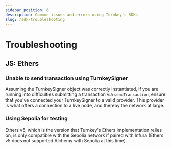 ```yaml
---
sidebar_position: 6
description: Common issues and errors using Turnkey's SDKs
slug: /sdk-troubleshooting
---
```


# Troubleshooting

## JS: Ethers

### Unable to send transaction using TurnkeySigner
Assuming the TurnkeySigner object was correctly instantiated, if you are running into difficulties submitting a transaction via `sendTransaction`, ensure that you've connected your TurnkeySigner to a valid provider. This provider is what offers a connection to a live node, and thereby the network at large.

### Using Sepolia for testing
Ethers v5, which is the version that Turnkey's Ethers implementation relies on, is only compatible with the Sepolia network if paired with Infura (Ethers v5 does not supported Alchemy with Sepolia at this time).

